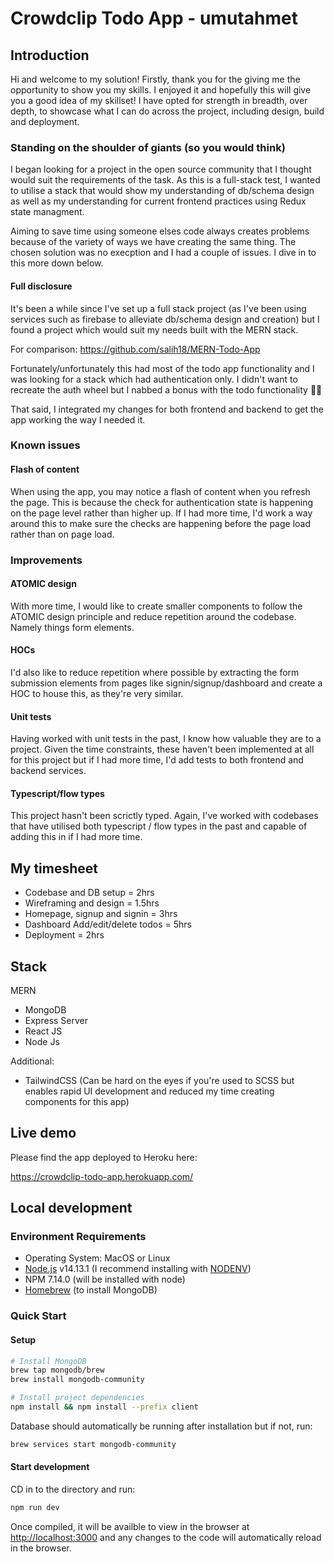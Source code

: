 # Crowdclip Todo App - umutahmet

## Introduction

Hi and welcome to my solution! Firstly, thank you for the giving me the opportunity to show you my skills. I enjoyed it and hopefully this will give you a good idea of my skillset! I have opted for strength in breadth, over depth, to showcase what I can do across the project, including design, build and deployment.

### Standing on the shoulder of giants (so you would think)

I began looking for a project in the open source community that I thought would suit the requirements of the task. As this is a full-stack test, I wanted to utilise a stack that would show my understanding of db/schema design as well as my understanding for current frontend practices using Redux state managment.

Aiming to save time using someone elses code always creates problems because of the variety of ways we have creating the same thing. The chosen solution was no execption and I had a couple of issues. I dive in to this more down below.

#### Full disclosure

It's been a while since I've set up a full stack project (as I've been using services such as firebase to alleviate db/schema design and creation) but I found a project which would suit my needs built with the MERN stack.

For comparison: https://github.com/salih18/MERN-Todo-App

Fortunately/unfortunately this had most of the todo app functionality and I was looking for a stack which had authentication only. I didn't want to recreate the auth wheel but I nabbed a bonus with the todo functionality 🤷‍♂️

That said, I integrated my changes for both frontend and backend to get the app working the way I needed it.

### Known issues

#### Flash of content

When using the app, you may notice a flash of content when you refresh the page. This is because the check for authentication state is happening on the page level rather than higher up. If I had more time, I'd work a way around this to make sure the checks are happening before the page load rather than on page load.

### Improvements

#### ATOMIC design

With more time, I would like to create smaller components to follow the ATOMIC design principle and reduce repetition around the codebase. Namely things form elements.

#### HOCs

I'd also like to reduce repetition where possible by extracting the form submission elements from pages like signin/signup/dashboard and create a HOC to house this, as they're very similar.

#### Unit tests

Having worked with unit tests in the past, I know how valuable they are to a project. Given the time constraints, these haven't been implemented at all for this project but if I had more time, I'd add tests to both frontend and backend services.

#### Typescript/flow types

This project hasn't been scrictly typed. Again, I've worked with codebases that have utilised both typescript / flow types in the past and capable of adding this in if I had more time.

## My timesheet

-   Codebase and DB setup = 2hrs
-   Wireframing and design = 1.5hrs
-   Homepage, signup and signin = 3hrs
-   Dashboard Add/edit/delete todos = 5hrs
-   Deployment = 2hrs

## Stack

MERN

-   MongoDB
-   Express Server
-   React JS
-   Node Js

Additional:

-   TailwindCSS (Can be hard on the eyes if you're used to SCSS but enables rapid UI development and reduced my time creating components for this app)

## Live demo

Please find the app deployed to Heroku here:

https://crowdclip-todo-app.herokuapp.com/

## Local development

### Environment Requirements

-   Operating System: MacOS or Linux
-   [Node.js](https://nodejs.org/) v14.13.1 (I recommend installing with [NODENV](https://github.com/nodenv/nodenv))
-   NPM 7.14.0 (will be installed with node)
-   [Homebrew](https://brew.sh) (to install MongoDB)

### Quick Start

#### Setup

```bash
# Install MongoDB
brew tap mongodb/brew
brew install mongodb-community

# Install project dependencies
npm install && npm install --prefix client
```

Database should automatically be running after installation but if not, run:

```bash
brew services start mongodb-community
```

#### Start development

CD in to the directory and run:

```bash
npm run dev
```

Once compiled, it will be availble to view in the browser at [http://localhost:3000](http://localhost:3000) and any changes to the code will automatically reload in the browser.
